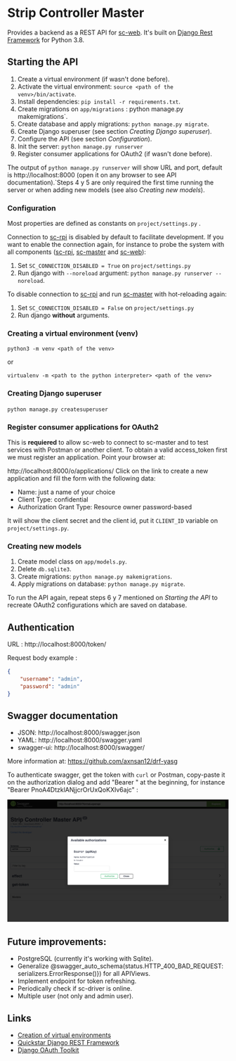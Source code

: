 # Strip Controller Master

Provides a backend as a REST API for [sc-web](https://github.com/brunopk/sc-web). It's built on [Django Rest Framework](https://django-rest-framework.org) for Python 3.8.

## Starting the API

1. Create a virtual environment (if wasn't done before).
2. Activate the virtual environment: `source <path of the venv>/bin/activate`.
3. Install dependencies: `pip install -r requirements.txt`.
4. Create migrations on `app/migrations` : python manage.py makemigrations`.
5. Create database and apply migrations: `python manage.py migrate`.
6. Create Django superuser (see section *Creating Django superuser*).
7. Configure the API (see section *Configuration*).
8. Init the server: `python manage.py runserver`
9. Register consumer applications for OAuth2 (if wasn't done before).  

The output of `python manage.py runserver` will show URL and port, default is http://localhost:8000 (open it on any browser to see API documentation).`Steps 4 y 5 are only required the first time running the server or when adding new models (see also *Creating new models*).


### Configuration

Most properties are defined as constants on `project/settings.py` .

Connection to [sc-rpi](https://github.com/brunopk/sc-rpi) is disabled by default to facilitate development. If you want to enable the connection again, for instance to probe the system with all components ([sc-rpi](https://github.com/brunopk/sc-rpi), [sc-master](https://github.com/brunopk/sc-master) and [sc-web](https://github.com/brunopk/sc-web)):

1. Set `SC_CONNECTION_DISABLED = True` on `project/settings.py` 
2. Run django with `--noreload` argument: `python manage.py runserver --noreload`.

To disable connection to [sc-rpi](https://github.com/brunopk/sc-rpi) and run [sc-master](https://github.com/brunopk/sc-master) with hot-reloading again:

1. Set `SC_CONNECTION_DISABLED = False` on `project/settings.py` 
2. Run django **without** arguments.

### Creating a virtual environment (venv)

```
python3 -m venv <path of the venv>
```

or

```
virtualenv -m <path to the python interpreter> <path of the venv>
```

### Creating Django superuser

```python manage.py createsuperuser```


### Register consumer applications for OAuth2

This is **requiered** to allow sc-web to connect to sc-master and to test services with Postman or another client. To obtain 
a valid access_token first we must register an application. Point your browser at:

http://localhost:8000/o/applications/
Click on the link to create a new application and fill the form with the following data:

- Name: just a name of your choice
- Client Type: confidential
- Authorization Grant Type: Resource owner password-based

It will show the client secret and the client id, put it `CLIENT_ID` variable on `project/settings.py`.


### Creating new models

1. Create model class on `app/models.py`.
2. Delete `db.sqlite3`.
3. Create migrations: `python manage.py makemigrations`.
4. Apply migrations on database: `python manage.py migrate`.

To run the API again, repeat steps 6 y 7 mentioned on *Starting the API* to recreate OAuth2 configurations which are saved on database.

## Authentication

URL :  http://localhost:8000/token/

Request body example : 

```json
{
    "username": "admin",
    "password": "admin"
}
```

## Swagger documentation

- JSON: http://localhost:8000/swagger.json
- YAML: http://localhost:8000/swagger.yaml
- swagger-ui: http://localhost:8000/swagger/

More information at: https://github.com/axnsan12/drf-yasg

To authenticate swagger, get the token with `curl` or Postman, copy-paste it on the authorization dialog and add 
"Bearer " at the beginning, for instance "Bearer PnoA4DtzklANjjcrOrUxQoKXIv6ajc" :

![Swagger online documentation](doc/swagger.png)



## Future improvements:

- PostgreSQL (currently it's working with Sqlite).
- Generalize @swagger_auto_schema(status.HTTP_400_BAD_REQUEST: serializers.ErrorResponse()}) for all APIViews.
- Implement endpoint for token refreshing.
- Periodically check if sc-driver is online.
- Multiple user (not only and admin user).

## Links

- [Creation of virtual environments](https://docs.python.org/3/library/venv.html)
- [Quickstar Django REST Framework](http://www.django-rest-framework.org/tutorial/quickstart/)
- [Django OAuth Toolkit](https://django-oauth-toolkit.readthedocs.io/en/latest/rest-framework/getting_started.html)
